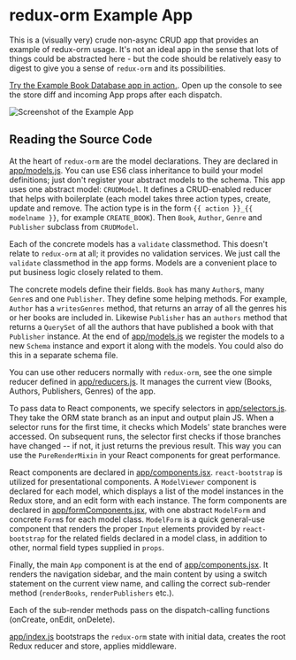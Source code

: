 # redux-orm Example App

This is a (visually very) crude non-async CRUD app that provides an example of redux-orm usage. It's not an ideal app in the sense that lots of things could be abstracted here - but the code should be relatively easy to digest to give you a sense of `redux-orm` and its possibilities.

[Try the Example Book Database app in action.](http://tommikaikkonen.github.io/redux-orm-example/). Open up the console to see the store diff and incoming App props after each dispatch.

![Screenshot of the Example App](https://raw.githubusercontent.com/tommikaikkonen/redux-orm-example/master/screenshot.png)

## Reading the Source Code

At the heart of `redux-orm` are the model declarations. They are declared in [app/models.js](app/models.js). You can use ES6 class inheritance to build your model definitions; just don't register your abstract models to the schema. This app uses one abstract model: `CRUDModel`. It defines a CRUD-enabled reducer that helps with boilerplate (each model takes three action types, create, update and remove. The action type is in the form `{{ action }}_{{ modelname }}`, for example `CREATE_BOOK`). Then `Book`, `Author`, `Genre` and `Publisher` subclass from `CRUDModel`.

Each of the concrete models has a `validate` classmethod. This doesn't relate to `redux-orm` at all; it provides no validation services. We just call the `validate` classmethod in the app forms. Models are a convenient place to put business logic closely related to them.

The concrete models define their fields. `Book` has many `Author`s, many `Genre`s and one `Publisher`. They define some helping methods. For example, `Author` has a `writesGenres` method, that returns an array of all the genres his or her books are included in. Likewise `Publisher` has an `authors` method that returns a `QuerySet` of all the authors that have published a book with that `Publisher` instance. At the end of [app/models.js](app/models.js) we register the models to a new `Schema` instance and export it along with the models. You could also do this in a separate schema file.

You can use other reducers normally with `redux-orm`, see the one simple reducer defined in [app/reducers.js](app/reducers.js). It manages the current view (Books, Authors, Publishers, Genres) of the app.

To pass data to React components, we specify selectors in [app/selectors.js](app/selectors.js). They take the ORM state branch as an input and output plain JS. When a selector runs for the first time, it checks which Models' state branches were accessed. On subsequent runs, the selector first checks if those branches have changed -- if not, it just returns the previous result. This way you can use the `PureRenderMixin` in your React components for great performance.

React components are declared in [app/components.jsx](app/components.jsx). `react-bootstrap` is utilized for presentational components. A `ModelViewer` component is declared for each model, which displays a list of the model instances in the Redux store, and an edit form with each instance. The form components are declared in [app/formComponents.jsx](app/formComponents.jsx), with one abstract `ModelForm` and concrete `Form`s for each model class. `ModelForm` is a quick general-use component that renders the proper `Input` elements provided by `react-bootstrap` for the related fields declared in a model class, in addition to other, normal field types supplied in `props`.

Finally, the main `App` component is at the end of [app/components.jsx](app/components.jsx). It renders the navigation sidebar, and the main content by using a switch statement on the current view name, and calling the correct sub-render method (`renderBooks`, `renderPublishers` etc.).

Each of the sub-render methods pass on the dispatch-calling functions (onCreate, onEdit, onDelete).

[app/index.js](app/index.js) bootstraps the `redux-orm` state with initial data, creates the root Redux reducer and store, applies middleware.